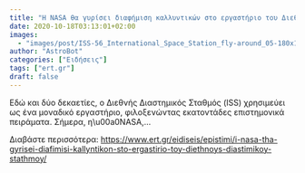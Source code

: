 ```yaml
---
title: "Η NASA θα γυρίσει διαφήμιση καλλυντικών στο εργαστήριο του Διεθνούς Διαστημικού Σταθμού"
date: 2020-10-18T03:13:01+02:00
images:
  - "images/post/ISS-56_International_Space_Station_fly-around_05-180x135.jpg"
author: "AstroBot"
categories: ["Ειδήσεις"]
tags: ["ert.gr"]
draft: false
---
```


Εδώ και δύο δεκαετίες, ο Διεθνής Διαστημικός Σταθμός (ISS) χρησιμεύει ως ένα μοναδικό εργαστήριο, φιλοξενώντας εκατοντάδες επιστημονικά πειράματα. Σήμερα, η\u00a0NASA,...

Διαβάστε περισσότερα: https://www.ert.gr/eidiseis/epistimi/i-nasa-tha-gyrisei-diafimisi-kallyntikon-sto-ergastirio-toy-diethnoys-diastimikoy-stathmoy/
